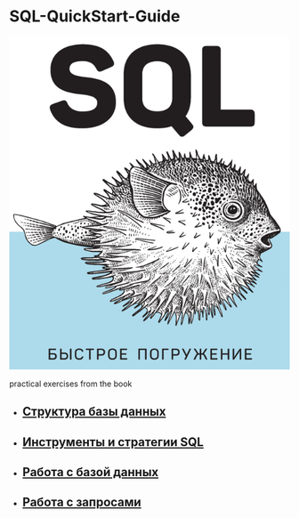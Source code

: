 # SQL-QuickStart-Guide

![title.png](img/title.png)

practical exercises from the book

- ## [Структура базы данных](thesis/CHAPTER1.MD) ## 

- ## [Инструменты и стратегии SQL](thesis/CHAPTER2.MD) ## 

- ## [Работа с базой данных](thesis/CHAPTER3.MD) ## 

- ## [Работа с запросами ](thesis/CHAPTER4.MD) ## 
